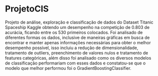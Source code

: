 # ProjetoCIS
Projeto de análise, exploração e classificação de dados do Dataset Titanic Spaceship Kaggle obtendo um desempenho na competição de 0.803 de acurácia, ficando entre os 530 primeiros colocados. Foi analisado de diferentes formas os dados, inclusive de maneiras gráficas em busca de encontrar e manter apenas informações necessárias para obter o melhor desempenho possível, isso incluiu a redução de dimensionalidade, tratamento de outliers, preenchimento de valores nulos e tratamento de features categóricas, além disso foi analisado como os diversos modelos de classificação performariam com esses dados e constatou-se que o modelo que melhor performou foi o GradientBoostingClassifier.
